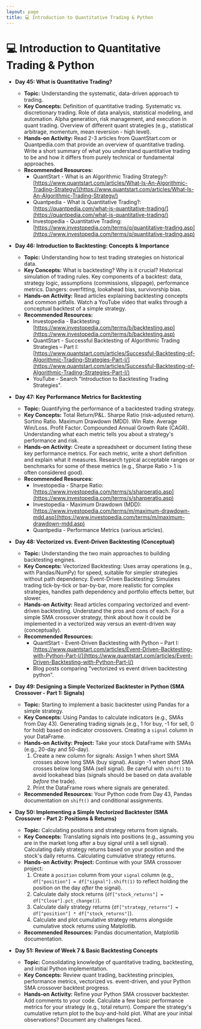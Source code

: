 ```yaml
---
layout: page
title: 💻 Introduction to Quantitative Trading & Python
---
```


# 💻 Introduction to Quantitative Trading & Python

*   **Day 45: What is Quantitative Trading?**
    *   **Topic:** Understanding the systematic, data-driven approach to trading.
    *   **Key Concepts:** Definition of quantitative trading. Systematic vs. discretionary trading. Role of data analysis, statistical modeling, and automation. Alpha generation, risk management, and execution in quant trading. Overview of different quant strategies (e.g., statistical arbitrage, momentum, mean reversion - high level).
    *   **Hands-on Activity:** Read 2-3 articles from QuantStart.com or Quantpedia.com that provide an overview of quantitative trading. Write a short summary of what you understand quantitative trading to be and how it differs from purely technical or fundamental approaches.
    *   **Recommended Resources:**
        *   QuantStart - What is an Algorithmic Trading Strategy?: [https://www.quantstart.com/articles/What-Is-An-Algorithmic-Trading-Strategy/](https://www.quantstart.com/articles/What-Is-An-Algorithmic-Trading-Strategy/)
        *   Quantpedia - What is Quantitative Trading?: [https://quantpedia.com/what-is-quantitative-trading/](https://quantpedia.com/what-is-quantitative-trading/)
        *   Investopedia - Quantitative Trading: [https://www.investopedia.com/terms/q/quantitative-trading.asp](https://www.investopedia.com/terms/q/quantitative-trading.asp)

*   **Day 46: Introduction to Backtesting: Concepts & Importance**
    *   **Topic:** Understanding how to test trading strategies on historical data.
    *   **Key Concepts:** What is backtesting? Why is it crucial? Historical simulation of trading rules. Key components of a backtest: data, strategy logic, assumptions (commissions, slippage), performance metrics. Dangers: overfitting, lookahead bias, survivorship bias.
    *   **Hands-on Activity:** Read articles explaining backtesting concepts and common pitfalls. Watch a YouTube video that walks through a conceptual backtest of a simple strategy.
    *   **Recommended Resources:**
        *   Investopedia - Backtesting: [https://www.investopedia.com/terms/b/backtesting.asp](https://www.investopedia.com/terms/b/backtesting.asp)
        *   QuantStart - Successful Backtesting of Algorithmic Trading Strategies – Part I: [https://www.quantstart.com/articles/Successful-Backtesting-of-Algorithmic-Trading-Strategies-Part-I/](https://www.quantstart.com/articles/Successful-Backtesting-of-Algorithmic-Trading-Strategies-Part-I/)
        *   YouTube - Search "Introduction to Backtesting Trading Strategies".

*   **Day 47: Key Performance Metrics for Backtesting**
    *   **Topic:** Quantifying the performance of a backtested trading strategy.
    *   **Key Concepts:** Total Return/P&L. Sharpe Ratio (risk-adjusted return). Sortino Ratio. Maximum Drawdown (MDD). Win Rate. Average Win/Loss. Profit Factor. Compounded Annual Growth Rate (CAGR). Understanding what each metric tells you about a strategy's performance and risk.
    *   **Hands-on Activity:** Create a spreadsheet or document listing these key performance metrics. For each metric, write a short definition and explain what it measures. Research typical acceptable ranges or benchmarks for some of these metrics (e.g., Sharpe Ratio > 1 is often considered good).
    *   **Recommended Resources:**
        *   Investopedia - Sharpe Ratio: [https://www.investopedia.com/terms/s/sharperatio.asp](https://www.investopedia.com/terms/s/sharperatio.asp)
        *   Investopedia - Maximum Drawdown (MDD): [https://www.investopedia.com/terms/m/maximum-drawdown-mdd.asp](https://www.investopedia.com/terms/m/maximum-drawdown-mdd.asp)
        *   Quantpedia - Performance Metrics (various articles).

*   **Day 48: Vectorized vs. Event-Driven Backtesting (Conceptual)**
    *   **Topic:** Understanding the two main approaches to building backtesting engines.
    *   **Key Concepts:** Vectorized Backtesting: Uses array operations (e.g., with Pandas/NumPy) for speed, suitable for simpler strategies without path dependency. Event-Driven Backtesting: Simulates trading tick-by-tick or bar-by-bar, more realistic for complex strategies, handles path dependency and portfolio effects better, but slower.
    *   **Hands-on Activity:** Read articles comparing vectorized and event-driven backtesting. Understand the pros and cons of each. For a simple SMA crossover strategy, think about how it could be implemented in a vectorized way versus an event-driven way (conceptually).
    *   **Recommended Resources:**
        *   QuantStart - Event-Driven Backtesting with Python – Part I: [https://www.quantstart.com/articles/Event-Driven-Backtesting-with-Python-Part-I/](https://www.quantstart.com/articles/Event-Driven-Backtesting-with-Python-Part-I/)
        *   Blog posts comparing "vectorized vs event driven backtesting python".

*   **Day 49: Designing a Simple Vectorized Backtester in Python (SMA Crossover - Part 1: Signals)**
    *   **Topic:** Starting to implement a basic backtester using Pandas for a simple strategy.
    *   **Key Concepts:** Using Pandas to calculate indicators (e.g., SMAs from Day 43). Generating trading signals (e.g., 1 for buy, -1 for sell, 0 for hold) based on indicator crossovers. Creating a `signal` column in your DataFrame.
    *   **Hands-on Activity:** **Project:** Take your stock DataFrame with SMAs (e.g., 20-day and 50-day). 
        1.  Create a new column for signals: Assign 1 when short SMA crosses above long SMA (buy signal). Assign -1 when short SMA crosses below long SMA (sell signal). Be careful with `shift()` to avoid lookahead bias (signals should be based on data available *before* the trade).
        2.  Print the DataFrame rows where signals are generated.
    *   **Recommended Resources:** Your Python code from Day 43, Pandas documentation on `shift()` and conditional assignments.

*   **Day 50: Implementing a Simple Vectorized Backtester (SMA Crossover - Part 2: Positions & Returns)**
    *   **Topic:** Calculating positions and strategy returns from signals.
    *   **Key Concepts:** Translating signals into positions (e.g., assuming you are in the market long after a buy signal until a sell signal). Calculating daily strategy returns based on your position and the stock's daily returns. Calculating cumulative strategy returns.
    *   **Hands-on Activity:** **Project:** Continue with your SMA crossover project:
        1.  Create a `position` column from your `signal` column (e.g., `df["position"] = df["signal"].shift(1)` to reflect holding the position on the day *after* the signal).
        2.  Calculate daily stock returns (`df["stock_returns"] = df["Close"].pct_change()`).
        3.  Calculate daily strategy returns (`df["strategy_returns"] = df["position"] * df["stock_returns"]`).
        4.  Calculate and plot cumulative strategy returns alongside cumulative stock returns using Matplotlib.
    *   **Recommended Resources:** Pandas documentation, Matplotlib documentation.

*   **Day 51: Review of Week 7 & Basic Backtesting Concepts**
    *   **Topic:** Consolidating knowledge of quantitative trading, backtesting, and initial Python implementation.
    *   **Key Concepts:** Review quant trading, backtesting principles, performance metrics, vectorized vs. event-driven, and your Python SMA crossover backtest progress.
    *   **Hands-on Activity:** Refine your Python SMA crossover backtester. Add comments to your code. Calculate a few basic performance metrics for your strategy (e.g., total return). Compare the strategy's cumulative return plot to the buy-and-hold plot. What are your initial observations? Document any challenges faced.



